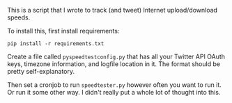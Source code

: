 This is a script that I wrote to track (and tweet) Internet upload/download speeds.

To install this, first install requirements:

    pip install -r requirements.txt

Create a file called `pyspeedtestconfig.py` that has all your Twitter API OAuth keys, timezone information,
and logfile location in it. The format should be pretty self-explanatory.

Then set a cronjob to run `speedtester.py` however often you want to run it. Or run it some other way. I
didn't really put a whole lot of thought into this.
